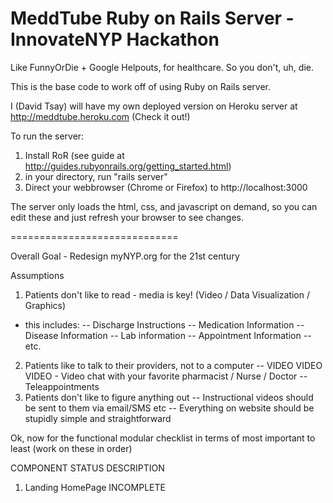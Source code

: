 MeddTube Ruby on Rails Server - InnovateNYP Hackathon
========

Like FunnyOrDie + Google Helpouts, for healthcare. So you don't, uh, die.

This is the base code to work off of using Ruby on Rails server.  

I (David Tsay) will have my own deployed version on Heroku server at http://meddtube.heroku.com (Check it out!)

To run the server:

1. Install RoR (see guide at http://guides.rubyonrails.org/getting_started.html)
2. in your directory, run "rails server"
3. Direct your webbrowser (Chrome or Firefox) to http://localhost:3000

The server only loads the html, css, and javascript on demand, so you can edit these and just refresh your browser to see changes.

=============================

Overall Goal - Redesign myNYP.org for the 21st century

Assumptions 
1. Patients don't like to read - media is key! (Video / Data Visualization / Graphics)
- this includes:
-- Discharge Instructions
-- Medication Information
-- Disease Information
-- Lab information
-- Appointment Information
-- etc.
2. Patients like to talk to their providers, not to a computer
-- VIDEO VIDEO VIDEO - Video chat with your favorite pharmacist / Nurse / Doctor
-- Teleappointments
3. Patients don't like to figure anything out
-- Instructional videos should be sent to them via email/SMS etc
-- Everything on website should be stupidly simple and straightforward

Ok, now for the functional modular checklist in terms of most important to least (work on these in order)

COMPONENT						STATUS				DESCRIPTION
1. Landing HomePage 			INCOMPLETE			



